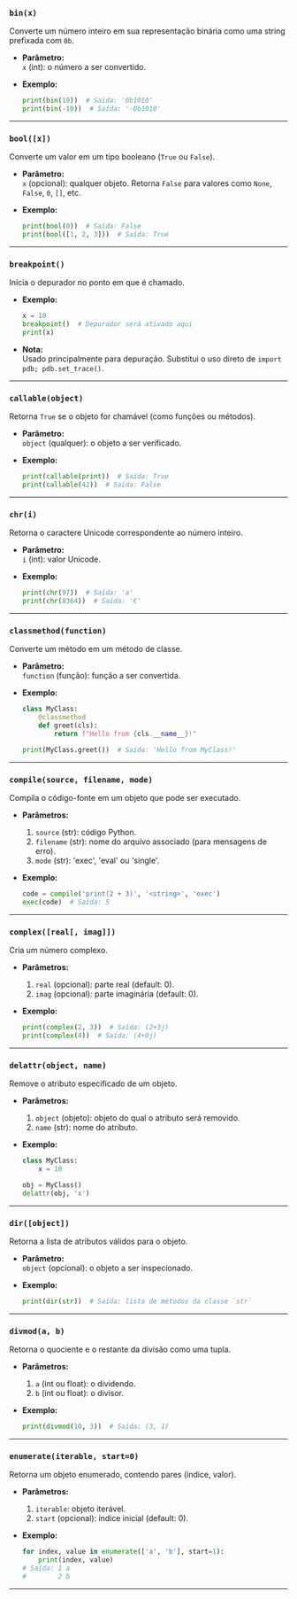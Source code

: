 ### **`bin(x)`**
Converte um número inteiro em sua representação binária como uma string prefixada com `0b`.

- **Parâmetro:**  
  `x` (int): o número a ser convertido.

- **Exemplo:**  
  ```python
  print(bin(10))  # Saída: '0b1010'
  print(bin(-10))  # Saída: '-0b1010'
  ```

---

### **`bool([x])`**
Converte um valor em um tipo booleano (`True` ou `False`).

- **Parâmetro:**  
  `x` (opcional): qualquer objeto. Retorna `False` para valores como `None`, `False`, `0`, `[]`, etc.

- **Exemplo:**  
  ```python
  print(bool(0))  # Saída: False
  print(bool([1, 2, 3]))  # Saída: True
  ```

---

### **`breakpoint()`**
Inicia o depurador no ponto em que é chamado.

- **Exemplo:**  
  ```python
  x = 10
  breakpoint()  # Depurador será ativado aqui
  print(x)
  ```

- **Nota:**  
  Usado principalmente para depuração. Substitui o uso direto de `import pdb; pdb.set_trace()`.

---

### **`callable(object)`**
Retorna `True` se o objeto for chamável (como funções ou métodos).

- **Parâmetro:**  
  `object` (qualquer): o objeto a ser verificado.

- **Exemplo:**  
  ```python
  print(callable(print))  # Saída: True
  print(callable(42))  # Saída: False
  ```

---

### **`chr(i)`**
Retorna o caractere Unicode correspondente ao número inteiro.

- **Parâmetro:**  
  `i` (int): valor Unicode.

- **Exemplo:**  
  ```python
  print(chr(97))  # Saída: 'a'
  print(chr(8364))  # Saída: '€'
  ```

---

### **`classmethod(function)`**
Converte um método em um método de classe.

- **Parâmetro:**  
  `function` (função): função a ser convertida.

- **Exemplo:**  
  ```python
  class MyClass:
      @classmethod
      def greet(cls):
          return f"Hello from {cls.__name__}!"

  print(MyClass.greet())  # Saída: 'Hello from MyClass!'
  ```

---

### **`compile(source, filename, mode)`**
Compila o código-fonte em um objeto que pode ser executado.

- **Parâmetros:**  
  1. `source` (str): código Python.
  2. `filename` (str): nome do arquivo associado (para mensagens de erro).
  3. `mode` (str): 'exec', 'eval' ou 'single'.

- **Exemplo:**  
  ```python
  code = compile('print(2 + 3)', '<string>', 'exec')
  exec(code)  # Saída: 5
  ```

---

### **`complex([real[, imag]])`**
Cria um número complexo.

- **Parâmetros:**  
  1. `real` (opcional): parte real (default: 0).  
  2. `imag` (opcional): parte imaginária (default: 0).

- **Exemplo:**  
  ```python
  print(complex(2, 3))  # Saída: (2+3j)
  print(complex(4))  # Saída: (4+0j)
  ```

---

### **`delattr(object, name)`**
Remove o atributo especificado de um objeto.

- **Parâmetros:**  
  1. `object` (objeto): objeto do qual o atributo será removido.  
  2. `name` (str): nome do atributo.

- **Exemplo:**  
  ```python
  class MyClass:
      x = 10

  obj = MyClass()
  delattr(obj, 'x')
  ```

---

### **`dir([object])`**
Retorna a lista de atributos válidos para o objeto.

- **Parâmetro:**  
  `object` (opcional): o objeto a ser inspecionado.

- **Exemplo:**  
  ```python
  print(dir(str))  # Saída: lista de métodos da classe `str`
  ```

---

### **`divmod(a, b)`**
Retorna o quociente e o restante da divisão como uma tupla.

- **Parâmetros:**  
  1. `a` (int ou float): o dividendo.  
  2. `b` (int ou float): o divisor.

- **Exemplo:**  
  ```python
  print(divmod(10, 3))  # Saída: (3, 1)
  ```

---

### **`enumerate(iterable, start=0)`**
Retorna um objeto enumerado, contendo pares (índice, valor).

- **Parâmetros:**  
  1. `iterable`: objeto iterável.  
  2. `start` (opcional): índice inicial (default: 0).

- **Exemplo:**  
  ```python
  for index, value in enumerate(['a', 'b'], start=1):
      print(index, value)
  # Saída: 1 a
  #        2 b
  ```

---

